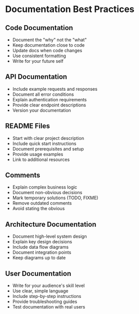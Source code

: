 # Documentation Best Practices

## Code Documentation
- Document the "why" not the "what"
- Keep documentation close to code
- Update docs when code changes
- Use consistent formatting
- Write for your future self

## API Documentation
- Include example requests and responses
- Document all error conditions
- Explain authentication requirements
- Provide clear endpoint descriptions
- Version your documentation

## README Files
- Start with clear project description
- Include quick start instructions
- Document prerequisites and setup
- Provide usage examples
- Link to additional resources

## Comments
- Explain complex business logic
- Document non-obvious decisions
- Mark temporary solutions (TODO, FIXME)
- Remove outdated comments
- Avoid stating the obvious

## Architecture Documentation
- Document high-level system design
- Explain key design decisions
- Include data flow diagrams
- Document integration points
- Keep diagrams up to date

## User Documentation
- Write for your audience's skill level
- Use clear, simple language
- Include step-by-step instructions
- Provide troubleshooting guides
- Test documentation with real users